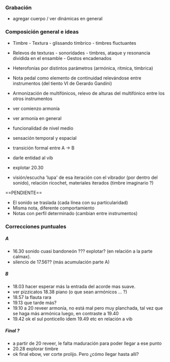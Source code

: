 ### Grabación

- agregar cuerpo / ver dinámicas en general
    
### Composición general e ideas


- Timbre - Textura - glissando tímbrico - timbres fluctuantes
- Relevos de texturas - sonoridades - timbres, ataque y resonancia dividida en el ensamble - Gestos encadenados
- Heterofonías por distintos parámetros (armónica, rítmica, tímbrica)
- Nota pedal como elemento de continuidad relevándose entre instrumentos (del tiento VI de Gerardo Gandini)
    
- Armonización de multifónicos, relevo de alturas del multifónico entre los otros instrumentos

- ver comienzo armonía
- ver armonía en general
- funcionalidad de nivel medio
- sensación temporal y espacial
- transición formal entre A -> B
- darle entidad al vib
- explotar 20.30
- visión/escucha 'lupa' de esa iteración con el vibrador (por dentro del sonido), relación ricochet, materiales iterados (timbre imaginario ?)

==PENDIENTE==
- El sonido se traslada (cada línea con su particularidad)
- Misma nota, diferente comportamiento
- Notas con perfil determinado (cambian entre instrumentos)

### Correcciones puntuales

##### A
- 16.30 sonido cuasi bandoneón ??? explotar? (en relación a la parte calmax). 
- silencio de 17.56?? (más acumulación parte A)

##### B
- 18.03 hacer esperar más la entrada del acorde mas suave.
- ver pizzicatos 18.38 piano (o que sean armónicos … ?)
- 18.57 la flauta rara
- 19.13 que tarde más?
- 19.10 a 20 reveer armonía, no está mal pero muy planchada, tal vez que se haga más armónica luego, en contraste a 19.40
- 19.42 ok el sul ponticello idem 19.49 etc en relación a vib

##### Final ?
- a partir de 20 reveer, le falta maduración para poder llegar a ese punto
- 20.28 explorar timbre
- ok final ebow, ver corte prolijo. Pero ¿cómo llegar hasta allí?